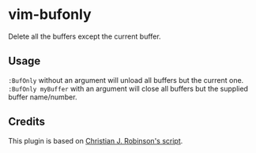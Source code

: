 vim-bufonly
===========

Delete all the buffers except the current buffer.


## Usage

`:BufOnly` without an argument will unload all buffers but the current one.  
`:BufOnly myBuffer` with an argument will close all buffers but the supplied buffer name/number.

## Credits
This plugin is based on [Christian J. Robinson's script](http://www.vim.org/scripts/script.php?script_id=1071).
